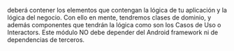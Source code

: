 deberá contener los elementos que contengan la lógica de tu aplicación y la lógica del negocio. Con ello en mente, tendremos clases de dominio, 
y además componentes que tendrán la lógica como son los Casos de Uso o Interactors. 
Este módulo NO debe depender del Android framework ni de dependencias de terceros. 